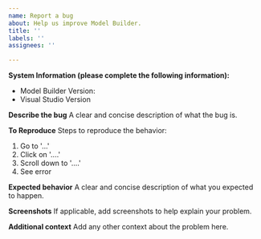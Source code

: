 ```yaml
---
name: Report a bug
about: Help us improve Model Builder.
title: ''
labels: ''
assignees: ''

---
```


**System Information (please complete the following information):**
 - Model Builder Version: 
 - Visual Studio Version

**Describe the bug**
A clear and concise description of what the bug is.

**To Reproduce**
Steps to reproduce the behavior:
1. Go to '...'
2. Click on '....'
3. Scroll down to '....'
4. See error

**Expected behavior**
A clear and concise description of what you expected to happen.

**Screenshots**
If applicable, add screenshots to help explain your problem.

**Additional context**
Add any other context about the problem here.
